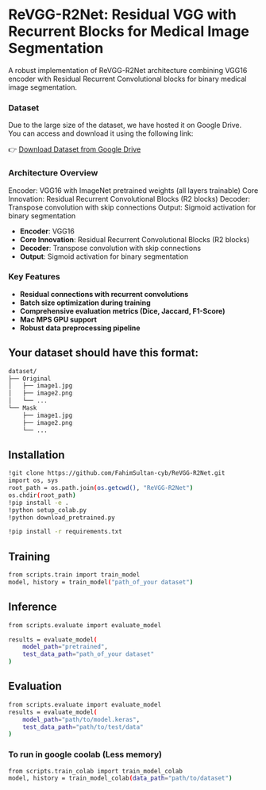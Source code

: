 # ReVGG-R2Net: Residual VGG with Recurrent Blocks for Medical Image Segmentation
A robust implementation of ReVGG-R2Net architecture combining VGG16 encoder with Residual Recurrent Convolutional blocks for binary medical image segmentation.



### Dataset

Due to the large size of the dataset, we have hosted it on Google Drive.  
You can access and download it using the following link:  

👉 [Download Dataset from Google Drive](https://drive.google.com/drive/folders/1CVJXzhVv3MZStsx6y3IjnCPU-EclzjOZ?usp=drive_link)


### Architecture Overview
Encoder: VGG16 with ImageNet pretrained weights (all layers trainable)
Core Innovation: Residual Recurrent Convolutional Blocks (R2 blocks)
Decoder: Transpose convolution with skip connections
Output: Sigmoid activation for binary segmentation

- **Encoder**: VGG16 
- **Core Innovation**: Residual Recurrent Convolutional Blocks (R2 blocks)
- **Decoder**:  Transpose convolution with skip connections
- **Output**: Sigmoid activation for binary segmentation



### Key Features
- **Residual connections with recurrent convolutions**
- **Batch size optimization during training**
- **Comprehensive evaluation metrics (Dice, Jaccard, F1-Score)**
- **Mac MPS GPU support**
- **Robust data preprocessing pipeline**

## Your dataset should have this format:

```bash
dataset/
├── Original
│   ├── image1.jpg
│   ├── image2.png
│   └── ...
└── Mask
    ├── image1.jpg
    ├── image2.png
    └── ...
```


## Installation
```bash
!git clone https://github.com/FahimSultan-cyb/ReVGG-R2Net.git
import os, sys
root_path = os.path.join(os.getcwd(), "ReVGG-R2Net")
os.chdir(root_path)
!pip install -e .
!python setup_colab.py
!python download_pretrained.py

!pip install -r requirements.txt
```


## Training
```bash
from scripts.train import train_model
model, history = train_model("path_of_your dataset")
```


## Inference
```bash
from scripts.evaluate import evaluate_model

results = evaluate_model(
    model_path="pretrained",
    test_data_path="path_of_your dataset"
)
```


## Evaluation
```bash
from scripts.evaluate import evaluate_model
results = evaluate_model(
    model_path="path/to/model.keras",
    test_data_path="path/to/test/data"
)
```

### To run in google coolab (Less memory)
```bash
from scripts.train_colab import train_model_colab
model, history = train_model_colab(data_path="path/to/dataset")

```





